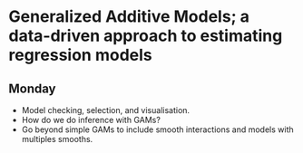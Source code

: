 # Generalized Additive Models; a data-driven approach to estimating regression models

## Monday

* Model checking, selection, and visualisation.
* How do we do inference with GAMs?
* Go beyond simple GAMs to include smooth interactions and models with multiples smooths.

